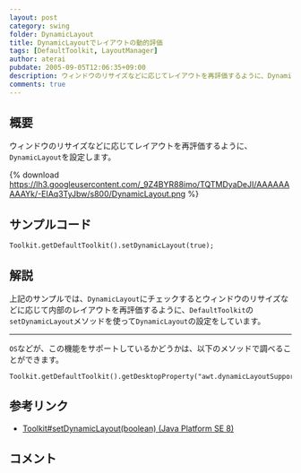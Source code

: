 ```yaml
---
layout: post
category: swing
folder: DynamicLayout
title: DynamicLayoutでレイアウトの動的評価
tags: [DefaultToolkit, LayoutManager]
author: aterai
pubdate: 2005-09-05T12:06:35+09:00
description: ウィンドウのリサイズなどに応じてレイアウトを再評価するように、DynamicLayoutを設定します。
comments: true
---
```

## 概要
ウィンドウのリサイズなどに応じてレイアウトを再評価するように、`DynamicLayout`を設定します。

{% download https://lh3.googleusercontent.com/_9Z4BYR88imo/TQTMDyaDeJI/AAAAAAAAAYk/-EIAq3TyJbw/s800/DynamicLayout.png %}

## サンプルコード
<pre class="prettyprint"><code>Toolkit.getDefaultToolkit().setDynamicLayout(true);
</code></pre>

## 解説
上記のサンプルでは、`DynamicLayout`にチェックするとウィンドウのリサイズなどに応じて内部のレイアウトを再評価するように、`DefaultToolkit`の`setDynamicLayout`メソッドを使って`DynamicLayout`の設定をしています。

- - - -
`OS`などが、この機能をサポートしているかどうかは、以下のメソッドで調べることができます。

<pre class="prettyprint"><code>Toolkit.getDefaultToolkit().getDesktopProperty("awt.dynamicLayoutSupported");
</code></pre>

## 参考リンク
- [Toolkit#setDynamicLayout(boolean) (Java Platform SE 8)](https://docs.oracle.com/javase/jp/8/docs/api/java/awt/Toolkit.html#setDynamicLayout-boolean-)

<!-- dummy comment line for breaking list -->

## コメント
